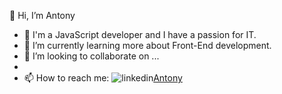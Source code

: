 👋 Hi, I’m Antony

- 👀 I'm a JavaScript developer and I have a passion for IT.
- 🌱 I’m currently learning more about Front-End development.
- 💞️ I’m looking to collaborate on ...
- 
- 📫 How to reach me:
  <img src="https://is1-ssl.mzstatic.com/image/thumb/Purple126/v4/1d/b6/0b/1db60b21-a162-e9ce-9a5d-c915cd6585cc/AppIcon-0-1x_U007emarketing-0-7-0-85-220.png/246x0w.webp" alt="linkedin"><a href="https://www.linkedin.com/in/antonio-sandro-domina-8341aa14a/">Antony</a>
  


<!---
AntonyHey/AntonyHey is a ✨ special ✨ repository because its `README.md` (this file) appears on your GitHub profile.
You can click the Preview link to take a look at your changes.
--->
